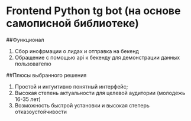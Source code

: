 # Frontend Python tg bot (на основе самописной библиотеке)


##Функционал

1) Сбор инофрмации о лидах и отправка на бекенд
2) Обращение с помощью api к бекенду для демонстрации данных пользователю

##Плюсы выбранного решения
1) Простой и интуитивно понятный интерфейс;
2) Высокая степень актуальности для целевой аудитории (молодежь 16-35 лет)
3) Возможность быстрой установки и высокая степерь отказоустойчивости

